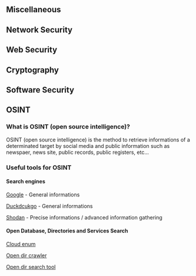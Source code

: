 ## Miscellaneous 
## Network Security
## Web Security
## Cryptography 
## Software Security
## OSINT
### What is OSINT (open source intelligence)?
OSINT (open source intelligence) is the method to retrieve informations of a determinated target by social media and public information such as newspaer, news site, public records, public registers, etc...
### Useful tools for OSINT
#### Search engines
[Google](www.google.com) - General informations

[Duckdcukgo](duckduckgo.com) - General informations

[Shodan](https://www.shodan.io/) - Precise informations / advanced information gathering

#### Open Database, Directories and Services Search

[Cloud enum](https://github.com/initstring/cloud_enum)

[Open dir crawler](https://odcrawler.xyz/)

[Open dir search tool](https://opendirsearch.abifog.com/)
